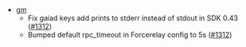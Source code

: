 <!-- markdown-link-check-disable-next-line -->
- [gm](scripts/gm)
  - Fix gaiad keys add prints to stderr instead of stdout in SDK 0.43 ([#1312])
  - Bumped default rpc_timeout in Forcerelay config to 5s ([#1312])

[#1312]: https://github.com/informalsystems/ibc-rs/issues/1312

